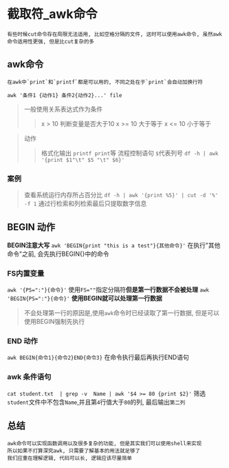 # 截取符_awk命令

    有些时候cut命令存在局限无法适用, 比如空格分隔的文件, 这时可以使用awk命令, 虽然awk命令适用性更强, 但是比cut复杂的多
    
## awk命令

    在awk中`print`和`printf`都是可以用的, 不同之处在于`print`会自动加换行符
`awk '条件1 {动作1} 条件2{动作2}...' file` 
> 一般使用关系表达式作为条件
>>x > 10    判断变量是否大于10
x >= 10 大于等于
x <= 10 小于等于

> 动作
>>格式化输出 `printf print`等
流程控制语句 `$`代表列号
`df -h | awk '{print $1"\t" $5 "\t" $6}'`

### 案例
> 查看系统运行内存所占百分比
`df -h | awk '{print %5}' | cut -d '%' -f 1` 通过行检索和列检索最后只提取数字信息

## BEGIN 动作
**BEGIN注意大写**
`awk 'BEGIN{print "this is a test"}{其他命令}'`    在执行"其他命令"之前, 会先执行BEGIN{}中的命令

### FS内置变量 
`awk '{PS=":"}{命令}'` 使用`FS=""`指定分隔符**但是第一行数据不会被处理**
`awk 'BEGIN{PS=":"}{命令}'`  **使用BEGIN就可以处理第一行数据**
> 不会处理第一行的原因是,使用`awk`命令时已经读取了第一行数据, 但是可以使用BEGIN强制先执行

### END 动作
`awk BEGIN{命令1}{命令2}END{命令3}`    在命令执行最后再执行END语句

###  awk 条件语句
`cat student.txt  | grep -v  Name | awk '$4 >= 80 {print $2}'`
筛选`student`文件中不包含`Name`,并且第`4`行值大于`80`的列, 最后输出`第二列`

## 总结

    awk命令可以实现函数调用以及很多复杂的功能, 但是其实我们可以使用shell来实现
    所以如果不打算深究awk, 只需要了解基本的用法就足够了
    我们应重在理解逻辑, 代码可以长, 逻辑应该尽量简单









